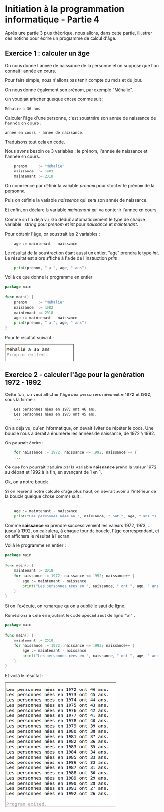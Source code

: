 # Initiation à la programmation informatique - Partie 4

Après une partie 3 plus théorique, nous allons, dans cette partie, illustrer ces notions pour écrire un programme de calcul d'âge.

## Exercice 1 : calculer un âge

On nous donne l'année de naissance de la personne et on suppose que l'on connait l'année en cours.

Pour faire simple, nous n'allons pas tenir compte du mois et du jour. 

On nous donne également son prénom, par exemple "Méhalie".

On voudrait afficher quelque chose comme suit :

    Méhalie a 36 ans

Calculer l'âge d'une personne, c'est soustraire son année de naissance de l'année en cours : 

    année en cours - année de naissance. 

Traduisons tout cela en code. 

Nous avons besoin de 3 variables : le prénom, l'année de naissance et l'année en cours.

```go
    prenom     := "Méhalie"
    naissance  := 1982
    maintenant := 2018
```

On commence par définir la variable _prenom_ pour stocker le prénom de la personne. 

Puis on définie la variable _naissance_ qui sera son année de naissance.

Et enfin, on déclare la variable _maintenant_ qui va contenir l'année en cours.

Comme on l'a déjà vu, Go déduit automatiquement le type de chaque variable : _string_ pour _prenom_ et _int_ pour _naissance_ et _maintenant_.

Pour obtenir l'âge, on soustrait les 2 variables :

```go
    age := maintenant - naissance
```

Le résultat de la soustraction étant aussi un entier, "age" prendra le type _int_. Le résultat est alors affiché à l'aide de l'instruction _print_ :

```go
    print(prenom, " a ", age, " ans")
```

Voilà ce que donne le programme en entier :

```go
package main

func main() {
    prenom     := "Méhalie"
    naissance  := 1982
    maintenant := 2018
    age := maintenant - naissance
    print(prenom, " a ", age, " ans")
}
```
Pour le résultat suivant :

![calculer_age](04_calculer_age.png)

## Exercice 2 - calculer l'âge pour la génération 1972 - 1992

Cette fois, on veut afficher l'âge des personnes nées entre 1972 et 1992, sous la forme :

```
    Les personnes nées en 1972 ont 46 ans.
    Les personnes nées en 1973 ont 45 ans.
    ...
```

On a déjà vu, qu'en informatique, on devait éviter de répéter le code. Une boucle nous aiderait à énumérer les années de naissance, de 1972 à 1992.

On pourrait écrire :

```go
    for naissance := 1972; naissance <= 1992; naissance ++ {
    ...
```

Ce que l'on pourrait traduire par la variable **naissance** prend la valeur 1972 au départ et 1992 à la fin, en avançant de 1 en 1.

Ok, on a notre boucle. 

Si on reprend notre calcule d'aĝe plus haut, on devrait avoir à l'intérieur de la boucle quelque chose comme suit :

```go
    ...
    age := maintenant - naissance
    print("Les personnes nées en ", naissance, " ont ", age, " ans.")
```

Comme **naissance** va prendre successivement les valeurs 1972, 1973, ... jusqu'à 1992, on calculera, à chaque tour de boucle, l'âge correspondant, et on affichera le résultat à l'écran.

Voilà le programme en entier :

```go
package main

func main() {
	maintenant := 2018
	for naissance := 1972; naissance <= 1992; naissance++ {
		age := maintenant - naissance
		print("Les personnes nées en ", naissance, " ont ", age, " ans.")
	}
}
```

Si on l'exécute, on remarque qu'on a oublié le saut de ligne.

Remédions à cela en ajoutant le code spécial saut de ligne "\n" :

```go
package main

func main() {
	maintenant := 2018
	for naissance := 1972; naissance <= 1992; naissance++ {
		age := maintenant - naissance
		print("Les personnes nées en ", naissance, " ont ", age, " ans.\n")
	}
}
```

Et voilà le résultat :

![calculer_age_generation](04_calculer_age_generation.png)